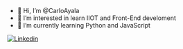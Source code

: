 - 👋 Hi, I’m @CarloAyala
- 👀 I’m interested in learn IIOT and Front-End develoment
- 🌱 I’m currently learning Python and JavaScript


[![Linkedin](https://img.shields.io/badge/linkedin-%230077B5.svg?style=for-the-badge&logo=linkedin&logoColor=white)](https://www.linkedin.com/in/carlo98/)
&nbsp;
<!---
CarloAyala/CarloAyala is a ✨ special ✨ repository because its `README.md` (this file) appears on your GitHub profile.
You can click the Preview link to take a look at your changes.
--->
